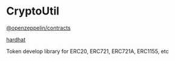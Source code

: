 # CryptoUtil

[@openzeppelin/contracts]()

[hardhat]()

Token develop library for ERC20, ERC721, ERC721A, ERC1155, etc
